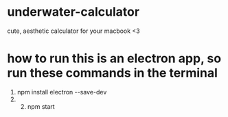 # underwater-calculator
cute, aesthetic calculator for your macbook <3

# how to run this is an electron app, so run these commands in the terminal 
1. npm install electron --save-dev
2. 2. npm start
